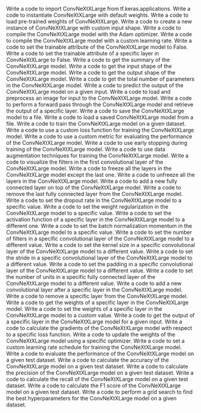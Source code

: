 Write a code to import ConvNeXtXLarge from tf.keras.applications.
Write a code to instantiate ConvNeXtXLarge with default weights.
Write a code to load pre-trained weights of ConvNeXtXLarge.
Write a code to create a new instance of ConvNeXtXLarge with custom input shape.
Write a code to compile the ConvNeXtXLarge model with the Adam optimizer.
Write a code to compile the ConvNeXtXLarge model with a custom learning rate.
Write a code to set the trainable attribute of the ConvNeXtXLarge model to False.
Write a code to set the trainable attribute of a specific layer in ConvNeXtXLarge to False.
Write a code to get the summary of the ConvNeXtXLarge model.
Write a code to get the input shape of the ConvNeXtXLarge model.
Write a code to get the output shape of the ConvNeXtXLarge model.
Write a code to get the total number of parameters in the ConvNeXtXLarge model.
Write a code to predict the output of the ConvNeXtXLarge model on a given input.
Write a code to load and preprocess an image for input to the ConvNeXtXLarge model.
Write a code to perform a forward pass through the ConvNeXtXLarge model and retrieve the output of a specific layer.
Write a code to save the ConvNeXtXLarge model to a file.
Write a code to load a saved ConvNeXtXLarge model from a file.
Write a code to train the ConvNeXtXLarge model on a given dataset.
Write a code to use a custom loss function for training the ConvNeXtXLarge model.
Write a code to use a custom metric for evaluating the performance of the ConvNeXtXLarge model.
Write a code to use early stopping during training of the ConvNeXtXLarge model.
Write a code to use data augmentation techniques for training the ConvNeXtXLarge model.
Write a code to visualize the filters in the first convolutional layer of the ConvNeXtXLarge model.
Write a code to freeze all the layers in the ConvNeXtXLarge model except the last one.
Write a code to unfreeze all the layers in the ConvNeXtXLarge model.
Write a code to add a new fully connected layer on top of the ConvNeXtXLarge model.
Write a code to remove the last fully connected layer from the ConvNeXtXLarge model.
Write a code to set the dropout rate in the ConvNeXtXLarge model to a specific value.
Write a code to set the weight regularization in the ConvNeXtXLarge model to a specific value.
Write a code to set the activation function of a specific layer in the ConvNeXtXLarge model to a different one.
Write a code to set the batch normalization momentum in the ConvNeXtXLarge model to a specific value.
Write a code to set the number of filters in a specific convolutional layer of the ConvNeXtXLarge model to a different value.
Write a code to set the kernel size in a specific convolutional layer of the ConvNeXtXLarge model to a different value.
Write a code to set the stride in a specific convolutional layer of the ConvNeXtXLarge model to a different value.
Write a code to set the padding in a specific convolutional layer of the ConvNeXtXLarge model to a different value.
Write a code to set the number of units in a specific fully connected layer of the ConvNeXtXLarge model to a different value.
Write a code to add a new convolutional layer after a specific layer in the ConvNeXtXLarge model.
Write a code to remove a specific layer from the ConvNeXtXLarge model.
Write a code to get the weights of a specific layer in the ConvNeXtXLarge model.
Write a code to set the weights of a specific layer in the ConvNeXtXLarge model to a custom value.
Write a code to get the output of a specific layer in the ConvNeXtXLarge model for a given input.
Write a code to calculate the gradients of the ConvNeXtXLarge model with respect to a specific loss function.
Write a code to update the weights of the ConvNeXtXLarge model using a specific optimizer.
Write a code to set a custom learning rate schedule for training the ConvNeXtXLarge model.
Write a code to evaluate the performance of the ConvNeXtXLarge model on a given test dataset.
Write a code to calculate the accuracy of the ConvNeXtXLarge model on a given test dataset.
Write a code to calculate the precision of the ConvNeXtXLarge model on a given test dataset.
Write a code to calculate the recall of the ConvNeXtXLarge model on a given test dataset.
Write a code to calculate the F1 score of the ConvNeXtXLarge model on a given test dataset.
Write a code to perform a grid search to find the best hyperparameters for the ConvNeXtXLarge model on a given dataset.